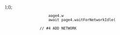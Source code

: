 );();
                        
                        aage4.w
                        await page4.waitForNetworkIdle(

                    // #4 ADD NETWORK 
